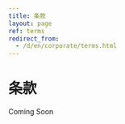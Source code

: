 ```yaml
---
title: 条款
layout: page
ref: terms
redirect_from:
  - /d/en/corporate/terms.html
---
```

# 条款

Coming Soon